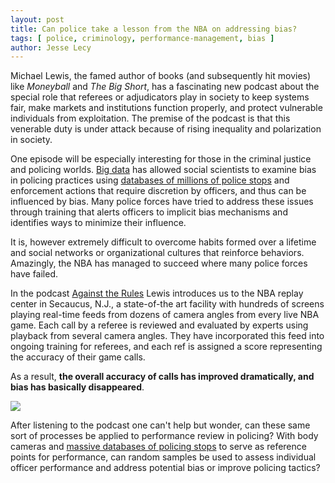 ```yaml
---
layout: post
title: Can police take a lesson from the NBA on addressing bias? 
tags: [ police, criminology, performance-management, bias ]
author: Jesse Lecy
---
```


Michael Lewis, the famed author of books (and subsequently hit movies) like *Moneyball* and *The Big Short*, has a fascinating new podcast about the special role that referees or adjudicators play in society to keep systems fair, make markets and institutions function properly, and protect vulnerable individuals from exploitation. The premise of the podcast is that this venerable duty is under attack because of rising inequality and polarization in society. 

One episode will be especially interesting for those in the criminal justice and policing worlds. [Big data](https://ds4ps.org/tag/tagpage.html?id=big-data) has allowed social scientists to examine bias in policing practices using [databases of millions of police stops](https://ds4ps.org/2019/03/14/police-stop-data.html) and enforcement actions that require discretion by officers, and thus can be influenced by bias. Many police forces have tried to address these issues through training that alerts officers to implicit bias mechanisms and identifies ways to minimize their influence. 

It is, however extremely difficult to overcome habits formed over a lifetime and social networks or organizational cultures that reinforce behaviors. Amazingly, the NBA has managed to succeed where many police forces have failed. 

In the podcast [Against the Rules](https://atrpodcast.com/episodes/ref-you-suck-s1!c5106) Lewis introduces us to the NBA replay center in Secaucus, N.J., a state-of-the art facility with hundreds of screens playing real-time feeds from dozens of camera angles from every live NBA game. Each call by a referee is reviewed and evaluated by experts using playback from several camera angles. They have incorporated this feed into ongoing training for referees, and each ref is assigned a score representing the accuracy of their game calls. 

As a result, **the overall accuracy of calls has improved dramatically, and bias has basically disappeared**. 

[![](https://spotlight.radiopublic.com/images/thumbnail?url=https%3A%2F%2Fstatic.megaphone.fm%2Fpodcasts%2Fa37908ea-3aac-11e9-ac9c-4b09d7d72509%2Fimage%2Fuploads_2F1551284366620-4jcgz658nl-04a44dad01fdc1c87a6e5c0957d54e97_2Flogo%252B1.jpg)](https://atrpodcast.com/episodes/ref-you-suck-s1!c5106)

After listening to the podcast one can't help but wonder, can these same sort of processes be applied to performance review in policing? With body cameras and [massive databases of policing stops](https://ds4ps.org/2019/03/14/police-stop-data.html) to serve as reference points for performance, can random samples be used to assess individual officer performance and address potential bias or improve policing tactics? 
